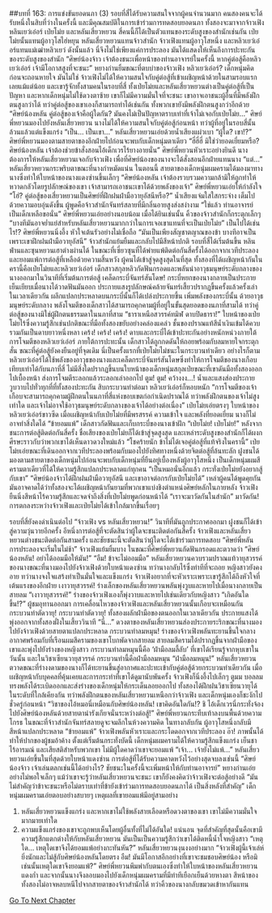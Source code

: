 ##บทที่ 163: การแข่งขันยอดนภา (3)
รอบที่สี่ได้รับความสนใจจากผู้คนจำนวนมาก
คนสองคนจะได้รับหนึ่งในสิบที่ว่างในครั้งนี้ และมีคุณสมบัติในการเข้าร่วมการทดสอบยอดนภา
ทั้งสองจะมาจากจ้าวเฟิง หลินเยว่เอ๋อร์ เป่ยโม่ย และหลันเสี่ยวหยวน
สี่คนนี้ก็ได้เป็นตัวแทนของระดับสูงของสำนักเช่นกัน
เป่ยโม่ยนั้นแทนผู้อาวุโสไฮ่หยุน หลันเสี่ยวหยวนแทนจ้าวสำนัก จ้าวเฟิงแทนผู้อาวุโสหนึ่ง และหลิวเยว่เอ๋อร์แทนแม่เฒ่าหลิวเยว่
ดังนั้นแล้ว นี่จึงไม่ใช่เพียงแค่การประลอง มันได้แสดงให้เห็นถึงการปะทะกันของระดับสูงของสำนัก
“ศิษย์น้องจ้าว เจ้าต้องชนะเพื่อหน้าของท่านอาจารย์ในครั้งนี้ หากคู่ต่อสู้คือหลิวเยว่เอ๋อร์ เจ้ามีโอกาสสูงที่จะชนะ”
หยางก่านยิ้มขณะที่ตบบ่าของจ้าวเฟิง
หลิวเยว่เอ๋อร์?
เด็กหนุ่มคิดก่อนจะถอนหายใจ มันไม่ใช่
จ้าวเฟิงไม่ได้ให้ความสนใจกับคู่ต่อสู้ที่เข้าเผชิญหน้าด้วยในสามรอบแรกเลยแม้แต่น้อย และเขารู้จักทั้งสามคนในรอบที่สี่
ทั้งเป่ยโม่ยและหลันเสี่ยวหยวนต่างเป็นคู่ต่อสู้ที่เป็นปัญหา และหากเด็กหนุ่มไม่ใช้ดวงตาซ้าย เขาก็ไม่มีความมั่นใจที่จะชนะ
เขาอาจเอาชนะผู้อื่นที่มีพลังฝึกตนสูงกว่าได้ ทว่าคู่ต่อสู้ของเขาเองก็สามารถทำได้เช่นกัน ทั้งพวกเขายังมีพลังฝึกตนสูงกว่าอีกด้วย
“ศิษย์น้องหลัน คู่ต่อสู้ของเจ้าคือผู้ใดกัน? มันคงไม่เป็นปัญหาตราบเท่าที่เจ้าไม่เจอกับเป่ยโม่ย...”
ศิษย์พี่หยวนมองไปยังหลันเสี่ยวหยวน นางไม่ได้ให้ความสนใจกับคู่ต่อสู้ก่อนหน้า ทว่าผู้ที่อยู่ในรอบสี่นั้นล้วนแล้วแต่แข็งแกร่ง
“เป็น... เป็นเขา...” หลันเสี่ยวหยวนเอ่ยด้วยน้ำเสียงแผ่วเบา
“ผู้ใด? เขา!?”
ศิษย์พี่หยวนมองตามสายตาของอีกฝ่ายไปก่อนจะพบกับเด็กหนุ่มตาเดียว
“ฮี่ฮี่ฮี่ มิใช่ว่ายอดเยี่ยมหรือ? ศิษย์น้องหลัน เจ้าต้องช่วยข้าสั่งสอนไอ้เด็กเวรไร้ยางอายนั่น”
ศิษย์พี่หยวนหัวเราะอย่างยินดี นางต้องการให้หลันเสี่ยวหยวนเจอกับจ้าวเฟิง เพื่อที่ศิษย์น้องของนางจะได้สั่งสอนอีกฝ่ายแทนนาง
“แต่...”
หลันเสี่ยวหยวนกระพริบตาขณะที่นางกำหมัดแน่น ในตอนนี้ สายตาของเด็กหนุ่มผมครามได้มองมาทางนางซึ่งทำให้ใบหน้าของนางแดงซ่านขึ้นเล็กๆ
“ศิษย์น้องหลัน เจ้าต้องรวบรวมความกล้ามิให้ถูกทำให้หวาดกลัวโดยรูปลักษณ์ของเขา เจ้าสามารถเอาชนะเขาได้ด้วยพลังของเจ้า” ศิษย์พี่หยวนเอ่ยให้กำลังใจ
“โฮ่? คู่ต่อสู้ของเสี่ยวหยวนเป็นศิษย์ที่ฝึกฝนฝ่ามือวายุอัสนีหรือ?”
น้ำเสียงแจ่มใสใสกระจ่าง เต็มไปด้วยความอบอุ่นดังขึ้น ผู้พูดคือจ้าวสำนักจันทร์สลายที่มีกลิ่นอายสูงส่งสง่างาม
“ใช่แล้ว ท่านอาจารย์ เป็นเด็กเหลือขอนั่น” ศิษย์พี่หยวนเอ่ยอย่างนอบน้อม
เมื่อได้ยินเช่นนั้น คิ้วของจ้าวสำนักก็กระตุกเล็กๆ
“บางทีมันอาจย่ำแย่สำหรับหลันเสี่ยวหยวนมากกว่าในการเจอเขาแทนที่จะเป็นเป่ยโม่ย”
เป็นไปได้เช่นไร!?
ศิษย์พี่หยวนนิ่งอึ้ง หัวใจเต้นรัวอย่างไม่เชื่อถือ
“มันเป็นเพียงสัญชาตญาณของข้า บางทีอาจเป็นเพราะเขาฝึกฝนฝ่ามือวายุอัสนี”
จ้าวสำนักแย้มยิ้มและกลับไปมีสีหน้าปกติ
รอบที่สี่ได้เริ่มต้นขึ้น หลินฟ่านและซุนหยวนเฮาต่างผ่านได้ ในขณะที่เซี่ยวซุนที่ได้พ่ายแพ้ติดต่อกันสี่ครั้งได้ออกจากเวทีประลองและยอมแพ้การต่อสู้ที่เหลือด้วยความสิ้นหวัง
ผู้คนได้เข้าสู่จุดสูงสุดในที่สุด ทั้งสองที่ได้เผชิญหน้ากันในครานี้คือเป่ยโม่ยและหลิวเยว่เอ๋อร์
เด็กสาวสกุลหลิวกัดฟันกรอดและพลันนำอาวุธมนุษย์ระดับกลางของนางออกมาในวินาทีที่เริ่มต้นการต่อสู้
เคล็ดกระบี่จันทร์สันโดษ!
กระบี่หยกของนางกลายเป็นประกายเย็นเยียบเมื่อนางได้วาดฟันมันออก ประกายแสงรูปลักษณ์คล้ายจันทร์เสี้ยวปรากฏขึ้นครั้งแล้วครั้งเล่า ในเวลาเดียวกัน ผลึกแปลกประหลาดบนกระบี่นั้นก็ได้เปล่งประกายขึ้น เพิ่มพลังของกระบี่นั้น
ด้วยอาวุธมนุษย์ระดับกลาง พลังโจมตีของเด็กสาวได้สามารถคุกคามผู้ที่อยู่ในขั้นสุดยอดของนภาที่สามได้ ทว่าคู่ต่อสู้ของนางมิใช่ผู้ฝึกตนธรรมดาในนภาที่สาม
“ธาราเหนือสวรรค์ทมิฬ ดาบปิดธารา!”
ใบหน้าของเป่ยโม่ยไร้ซึ่งความรู้สึกเช่นปกติขณะที่มือทั้งสองขยับอย่างคล่องแคล่ว ชั้นของปราณแท้สีน้ำเงินเข้มได้ควบรวมกันเป็นดาบยาวหนึ่งหลา
เคร้ง! เคร้ง! เคร้ง!
ดาบและกระบี่ได้เข้าปะทะกันอย่างหนักหน่วงภายใต้การโจมตีของหลิวเยว่เอ๋อร์ ภายใต้การปะทะนั้น เด็กสาวได้ถูกกดดันให้ถอยพร้อมกับลมหายใจกระตุกสั่น ขณะที่คู่ต่อสู้ยังคงยืนอยู่ที่จุดเดิม
นี่เป็นครั้งแรกที่เป่ยโม่ยไม่ชนะในกระบวนท่าเดียว อย่างไรก็ตาม หลิวเยว่เอ๋อร์ได้ใช้พลังของอาวุธของนางและเคล็ดกระบี่จันทร์สันโดษซึ่งทำให้การโจมตีของนางเกือบเทียบเท่าได้กับนภาที่สี่
ไม่มีสิ่งใดปรากฏขึ้นบนใบหน้าของเด็กหนุ่มสกุลเป่ยขณะที่เขาดันมือทั้งสองออกไปเบื้องหน้า ส่งการโจมตีระลอกแล้วระลอกเล่าออกไป
ตูม! ตูม! คว้างงง...!
น้ำและแสงส่องประกายวูบวาบไปทั่วทุกที่ที่ทั้งสองปะทะกัน
สิบกระบวนท่าต่อมา หลิวเยว่เอ๋อร์ก็หอบหนัก
“การโจมตีของเจ้าเกือบจะสามารถคุกคามผู้ฝึกตนในนภาที่สี่แห่งขอบเขตก่อกำเนิดปราณได้ ทว่าพลังฝึกตนของเจ้าไม่สูงเท่าใด และเจ้าไม่อาจใช้อาวุธมนุษย์ระดับกลางของเจ้าได้อย่างต่อเนื่อง” เป่ยโม่ยเอ่ยตรงๆ
ใบหน้าของหลิวเยว่เอ๋อร์ขาวซีด เมื่อเผชิญหน้ากับเป่ยโม่ยที่มีพรสรรค์ ความเข้าใจ และพลังที่ยอดเยี่ยม นางก็ไม่อาจทำสิ่งใดได้
“ข้ายอมแพ้”
เด็กสาวกัดฟันและเก็บกระบี่ของนางเข้าฝัก
“เป่ยโม่ย! เป่ยโม่ย!”
หลังจากชนะการต่อสู้ติดต่อกันสี่ครั้ง ชื่อเสียงของเป่ยโม่ยก็ได้เข้าสู่จุดสูงสุด และเหล่าระดับสูงของสำนักก็ได้ผงกศีรษะราวกับว่าพวกเขาได้เห็นดาวดวงใหม่แล้ว
“โชคร้ายนัก ข้าไม่ได้เจอคู่ต่อสู้ที่แท้จริงในครานี้”
เป่ยโม่ยเอ่ยขณะที่เดินออกจากเวทีประลองพร้อมกับมองไปยังทิศทางหนึ่งด้วยจิตต่อสู้ที่ล้นทะลัก
ฝูงชนได้มองตามสายตาของเด็กหนุ่มไปก่อนจะพบกับเด็กหนุ่มที่ยืนอยู่เบื้องหลังผู้อาวุโสหนึ่ง
เป็นเด็กหนุ่มผมสีครามตาเดียวที่ได้ให้ความรู้สึกแปลกประหลาดแก่ทุกคน
“เป็นหมอนั่นอีกแล้ว กระทั่งเป่ยโม่ยยังอยากสู้กับเขา”
“ศิษย์น้องจ้าวได้ฝึกฝนฝ่ามือวายุอัสนี และเขาอาจต่อกรกับเป่ยโม่ยได้”
เหล่าผู้คนได้พูดคุยกัน
มันอาจคาดได้ว่าทั้งสองจะได้เผชิญหน้ากันยามที่พวกเขาแบ่งชิงตำแหน่งศิษย์หลักในภายหลัง
จ้าวเฟิงยืนนิ่งสีหน้าไร้ความรู้สึกและจดจำถึงสิ่งที่เป่ยโม่ยพูดก่อนหน้าได้
“เราจะมาวัดกันในสำนัก”
มาวัดกัน!
การตกลงระหว่างจ้าวเฟิงและเป่ยโม่ยได้เข้าใกล้มากขึ้นเรื่อยๆ

รอบที่สี่ยังคงดำเนินต่อไป
“จ้าวเฟิง vs หลันเสี่ยวหยวน!”
วินาทีที่มันถูกประกาศออกมา ฝูงชนก็ได้เข้าสู่ความวุ่นวายอีกครั้ง
อีหนึ่งการต่อสู้ที่จะตัดสินว่าผู้ใดจะชนะติดต่อกันสี่ครั้ง
จ้าวเฟิงและหลันเสี่ยวหยวนต่างชนะติดต่อกันสามครั้ง และชัยชนะนี้จะตัดสินว่าผู้ใดจะได้เข้าร่วมการทดสอบ
“ศิษย์พี่หลัน การประลองจะเริ่มในไม่ช้า”
จ้าวเฟิงแย้มยิ้มบาง ในขณะที่ศิษย์พี่หยวนกัดฟันกรอดและตวาดว่า
“ศิษย์น้องหลัน! อย่าได้ออมมือให้มัน!”
“อืม! ข้าจะไม่ออมมือ”
หลันเสี่ยวหยวนควบรวมปราณแท้วายุสวรรค์ของนางขณะที่นางมองไปยังจ้าวเฟิงด้วยใบหน้าแดงซ่าน ทว่านางกลับไร้ซึ่งท่าทีที่จะถอย
หญิงสาวยังคงอาย ทว่านางจงใจแสร้งทำเป็นมั่นใจและแข็งแกร่ง
จ้าวเฟิงอยากที่จะหัวเราะเพราะเขารู้สึกได้ถึงหัวใจที่เต้นแรงของอีกฝ่าย
เงาวายุสวรรค์!
ร่างเล็กของหลันเสี่ยวหยวนพลันพุ่งวูบและหายไปเมื่อนางกลายเป็นสายลม
“เงาวายุสวรรค์!”
ร่างของจ้าวเฟิงเองก็พุ่งวาบและหายไปเช่นเดียวกับหญิงสาว
“เกิดอันใดขึ้น!?”
ผู้ชมอุทานออกมา การเคลื่อนไหวของจ้าวเฟิงและหลันเสี่ยวหยวนนั้นเกือบจะเหมือนกัน
กระบวนท่าตัดวายุ!
กระบวนท่าตัดวายุ!
ทั้งสองผลักฝ่ามือของตนออกในเวลาเดียวกัน ประกายแสงได้พุ่งออกจากทั้งสองฝั่งในเสี้ยววินาที
“นี่...”
ดวงตาของหลันเสี่ยวหยวนส่องประกายระริกขณะที่นางมองไปยังจ้าวเฟิงด้วยสายตาแปลกประหลาด
กระบวนท่าลมหมุน!
ร่างของจ้าวเฟิงพลันทะยานขึ้นใจกลางอากาศพร้อมกับที่เรือนผมสีครามของเขาโบกพัดจากสายลม สายลมสีครามได้ปรากฏขึ้นจากฝ่ามือของเขาและพุ่งไปยังร่างของหญิงสาว
กระบวนท่าลมหมุนนี้คือ ‘ฝ่ามือลมลี้ลับ’ ที่เขาได้เรียนรู้จากหุบเขาในวันนั้น และในวิชาเซียนวายุสวรรค์ กระบวนท่านี้คือฝ่ามือลมหมุน
“ฝ่ามือลมหมุน!”
หลันเสี่ยวหยวนตวาดขณะที่ร่างงดามของนางก็ได้ทะยานขึ้นสู่อากาศและปะทะเข้ากับคู่ต่อสู้ด้วยกระบวนท่าเดียวกัน
เมื่อเผชิญหน้ากับบุคคลที่คุ้นเคยและการกระทำที่เขาได้ดูมานับพันครั้ง จ้าวเฟิงก็นิ่งอึ้งไปเล็กๆ
ตูมม
บอลลมทรงพลังได้ระเบิดออกและส่งร่างของเด็กหนุ่มให้กระเด็นลอยออกไป
ทั้งสองได้ฝึกฝนวิชาเซียนวายุได้ในระดับที่ใกล้เคียงกัน ทว่าพลังฝึกตนของหลันเสี่ยวหยวนเหนือกว่าจ้าวเฟิง และเด็กหนุ่มเองก็ชะงักไปชั่วครู่ก่อนหน้า
“วิชาของไอ้หมอนี่เหมือนกับศิษย์น้องหลัน! เขาคิดอันใดกัน!? ชิ ไอ้เด็กเวรนี่กระทั่งจ้องไปยังศิษย์น้องหลันด้วยสายตาน่ารังเกียจนั่นระหว่างต่อสู้!”
ศิษย์พี่หยวนกระทืบเท้าลงบนพื้นด้วยความโกรธ ในขณะที่จ้าวสำนักจันทร์สลายดูจะจมลึกในห้วงความคิด
ในทางกลับกัน ผู้อาวุโสหนึ่งกลับมีสีหน้าแปลกประหลาด
“ข้ายอมแพ้” จ้าวเฟิงพลันหัวเราะและกระโดดอกจากเวทีประลอง
อ๊า!
ภาพนั้นได้ทำให้ปากของผู้ชมอ้าค้าง
ตั้งแต่เริ่มต้นกระทั่งบัดนี้ เด็กหนุ่มผมครามได้ให้ความรู้สึกแข็งแกร่ง เย็นชา ไร้อารมณ์ และเสียสติสำหรับพวกเขา
ไม่มีผู้ใดคาดว่าเขาจะยอมแพ้
“เจ้า... เจ้ายังไม่แพ้...”
หลันเสี่ยวหยวนเอ่ยขึ้นในที่สุดด้วยใบหน้าแดงซ่าน
การต่อสู้ที่ได้รับความคาดหวังไว้อย่างสุดจบลงเช่นนี้
“ศิษย์น้องจ้าว เจ้าเล่นตลกเช่นนี้ได้อย่างไร? ชัยชนะในครั้งนี้จะเพิ่มหน้าให้กับท่านอาจารย์” หยางก่านเอ่ยอย่างไม่พอใจเล็กๆ
แม้ว่าเขาจะรู้ว่าหลันเสี่ยวหยวนจะชนะ เขาก็ยังคงคิดว่าจ้าวเฟิงจะต่อสู้อย่างดี
“มันไม่สำคัญว่าข้าจะชนะหรือไม่ตราบเท่าที่ข้ายังเข้าร่วมการทดสอบยอดนภาได้ เป็นสิ่งหลังที่สำคัญ” เด็กหนุ่มผมครามเอ่ยตอบอย่างสบายๆ
เหตุผลที่เขายอมแพ้มีอยู่สามอย่าง
1. หลันเสี่ยวหยวนแข็งแกร่ง และหากเขาไม่ใช้พลังสายเลือดหรือดวงตาของเขา เขาไม่มีความมั่นใจมากมายเท่าใด
2. ความแข็งแกร่งของเขาจะถูกพบเห็นโดยผู้อื่นทั้งที่ไม่ได้อันใด!
แน่นอน จุดที่สำคัญที่สุดนั้นคือเขามีความรู้สึกแตกต่างให้กับหลันเสี่ยวหยวน มันเป็นเป็นความรู้สึกว่าเขาได้ติดหนี้น้ำใจหญิงสาว
“เหตุใด... เหตุใดเขาจึงได้ยอมแพ้อย่างกะทันหัน?” หลันเสี่ยวหยวนงุนงงอย่างมาก
“จ้าวเฟิงผู้นี้เจ้าเล่ห์ยิ่งนักและไม่สู้กับศิษย์น้องหลันโดยตรง อืม! มันมีโอกาสอีกอย่างที่เขาจะชมชอบศิษย์น้อง หรือมิเช่นนั้นเหตุใดเขาจึงยอมแพ้?”
ศิษย์พี่หยวนพึมพำกับตนเองซึ่งทำให้ใบหน้าของหลันเสี่ยวหยวนแดงก่ำ และจากนั้นนางจึงลอบมองไปยังเด็กหนุ่มผมครามที่มีท่าทีเยือกเย็นด้วยหางตา
สีหน้าของทั้งสองไม่อาจหลบหนีไปจากสายตาของจ้าวสำนักได้ ทว่าคิ้วของนางกลับขมวดเข้าหากันแทน



[Go To Next Chapter]( ./164.md)